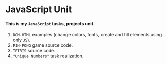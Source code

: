 # JavaScript Unit

#### This is my `JavaScript` tasks, projects unit.

1. `DOM-HTML` examples (change colors, fonts, create and fill elements using only `JS`).
2. `PIN-PONG` game source code.
3. `TETRIS` source code.
4. `"Unique Numbers"` task realization.
